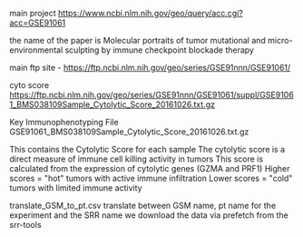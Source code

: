 main project 
https://www.ncbi.nlm.nih.gov/geo/query/acc.cgi?acc=GSE91061

the name of the paper is 
Molecular portraits of tumor mutational and micro-environmental sculpting by immune checkpoint blockade therapy

main ftp site - 
https://ftp.ncbi.nlm.nih.gov/geo/series/GSE91nnn/GSE91061/

cyto score
https://ftp.ncbi.nlm.nih.gov/geo/series/GSE91nnn/GSE91061/suppl/GSE91061_BMS038109Sample_Cytolytic_Score_20161026.txt.gz

Key Immunophenotyping File
GSE91061_BMS038109Sample_Cytolytic_Score_20161026.txt.gz

This contains the Cytolytic Score for each sample
The cytolytic score is a direct measure of immune cell killing activity in tumors
This score is calculated from the expression of cytolytic genes (GZMA and PRF1)
Higher scores = "hot" tumors with active immune infiltration
Lower scores = "cold" tumors with limited immune activity

translate_GSM_to_pt.csv 
translate between GSM name, pt name for the experiment and the SRR name 
we download the data via prefetch from the srr-tools